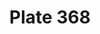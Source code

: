 ---
pid: '368'
an: '10'
title: Plate 368
rev_year: 
_date: '1802'
caption: Chapeau à la Russe. Bottes sans couture.
translation: Russian-style hat. Seamless boots.
student: Barthélemy Glama
keywords: "[ Russe, Bottes, Masculin ]"
permalink: /plates/368
layout: plate-page
---